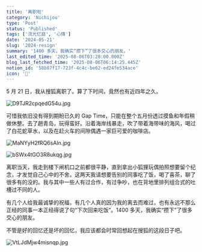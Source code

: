 ```yaml
---
title: '离职啦'
category: 'Nichijou'
type: 'Post'
status: 'Published'
tags: ['流光忆庭', '心情']
date: '2024-05-21'
slug: '2024-resign'
summary: '1400 多天，我确实“攒下”了很多交心的朋友。'
last_edited_time: '2025-08-06T03:28:00.000Z'
blog_last_fetched_time: '2025-08-06T06:14:25.445Z'
notion_id: '58b87f17-723f-4c4c-be62-ed24fe534ace'
icon: '👋'
---
```


5 月 21 日，我从搜狐离职了。算了下时间，竟然也有近四年之久。

![D9TJR2cpqedG54u.jpg](https://cdn.sa.net/2024/05/24/D9TJR2cpqedG54u.jpg)

可惜我依旧没有得到期盼已久的 Gap Time，只能在整个五月份透过摸鱼和年假稍做休整。去了趟青岛，玩得蛮好。沿着海岸线暴走，吹了带着海带味的海风，喝过了白花蛇草水，以及在赶火车的间隙偶遇一家巨可爱的咖啡店。

![MaNYyH2fRQ6sAIn.jpg](https://cdn.sa.net/2024/05/26/MaNYyH2fRQ6sAIn.jpg)

![bSWx4tGO3R8ukqg.jpg](https://cdn.sa.net/2024/05/26/bSWx4tGO3R8ukqg.jpg)

离职当天，我走到楼下闸机口之前都很平静，直到拿出小狐狸玩偶拍照想要留个纪念，才发觉自己心中的不舍。这两天我请想要告别的同事吃了饭，喝了喜茶，聊了很多有的没的。我与其中一些人有过合作，有过争吵，也在背地里排列组合式的吐槽过不同的人。

有几个人给我最诚挚的祝福，有几个人真的因为我的离去而难过，也有永远不那么正经的同事一本正经得说了句“下次回来吃饭”。1400 多天，我确实“攒下”了很多交心的朋友。

不管是好的回忆还是坏的回忆，我应该都会时常回想起在搜狐的这段日子吧。

![VtLJdMjw4misnqp.jpg](https://cdn.sa.net/2024/05/24/VtLJdMjw4misnqp.jpg)
